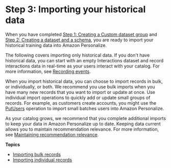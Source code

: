 # Step 3: Importing your historical data<a name="data-prep-importing"></a>

 When you have completed [Step 1: Creating a Custom dataset group](data-prep-ds-group.md) and [Step 2: Creating a dataset and a schema](data-prep-creating-datasets.md), you are ready to import your historical training data into Amazon Personalize\. 

The following covers importing only historical data\. If you don't have historical data, you can start with an empty Interactions dataset and record interactions data in real\-time as your users interact with your catalog\. For more information, see [Recording events](recording-events.md)\. 

When you import historical data, you can choose to import records in bulk, or individually, or both\. We recommend you use bulk imports when you have many new records that you want to import or update at once\. Use individual import operations to quickly add or update small groups of records\. For example, as customers create accounts, you might use the [PutUsers](API_UBS_PutUsers.md) operation to import small batches users into Amazon Personalize\. 

 As your catalog grows, we recommend that you complete additional imports to keep your data in Amazon Personalize up to date\. Keeping data current allows you to maintain recommendation relevance\. For more information, see [Maintaining recommendation relevance](maintaining-relevance.md)\. 

**Topics**
+ [Importing bulk records](bulk-data-import.md)
+ [Importing individual records](incremental-data-updates.md)